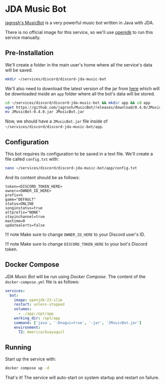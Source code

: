 # JDA Music Bot

[jagrosh's MusicBot](https://github.com/jagrosh/MusicBot) is a very powerful music bot written in Java with JDA.

There is no official image for this service, so we'll use [openjdk](https://hub.docker.com/_/openjdk) to run this service manually.

## Pre-Installation

We'll create a folder in the main user's home where all the service's data will be saved.

```bash
mkdir ~/services/discord/discord-jda-music-bot
```

We'll also need to download the latest version of the jar from [here](https://github.com/jagrosh/MusicBot/releases) which will be downloaded inside an `app` folder where all the bot's data will be stored.

```bash
cd ~/services/discord/discord-jda-music-bot && mkdir app && cd app
wget https://github.com/jagrosh/MusicBot/releases/download/0.4.0/JMusicBot-0.4.0.jar
mv JMusicBot-0.4.0.jar JMusicBot.jar
```

Now, we should have a `JMusicBot.jar` file inside of `~/services/discord/discord-jda-music-bot/app`.

## Configuration

This bot requires its configuration to be saved in a text file. We'll create a file called `config.txt` with:

```bash
nano ~/services/discord/discord-jda-music-bot/app/config.txt
```

And its content should be as follows:

```text
token=<DISCORD_TOKEN_HERE>
owner=<OWNER_ID_HERE>
prefix=%
game="DEFAULT"
status=ONLINE
songinstatus=true
altprefix="NONE"
stayinchannel=true
maxtime=0
updatealerts=false
```

!!! note
    Make sure to change `OWNER_ID_HERE` to your Discord user's ID.

!!! note
    Make sure to change `DISCORD_TOKEN_HERE` to your bot's Discord token.

## Docker Compose

*JDA Music Bot* will be run using *Docker Compose*. The content of the `docker-compose.yml` file is as follows:

```yaml
services:
  bot:
    image: openjdk:23-slim
    restart: unless-stopped
    volumes:
      - ./app:/opt/app
    working_dir: /opt/app
    command: ['java', '-Dnogui=true', '-jar', 'JMusicBot.jar']
    environment:
      TZ: America/Guayaquil
```

## Running

Start up the service with:

```bash
docker compose up -d
```

That's it! The service will auto-start on system startup and restart on failure.
